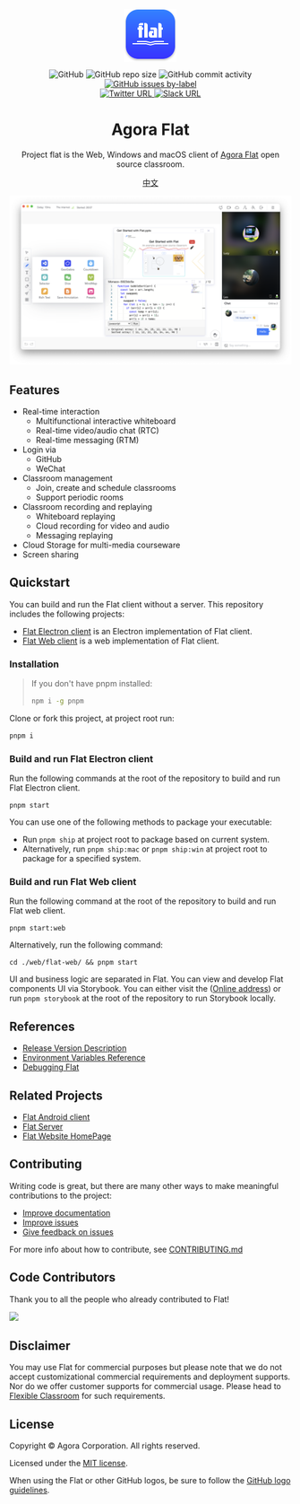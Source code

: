 <p align="center">
    <img width="94" height="94" style="display: block;" src="./assets/flat-logo.svg">
</p>

<div align="center">
    <img alt="GitHub" src="https://img.shields.io/github/license/netless-io/flat?color=9cf&style=flat-square">
    <img alt="GitHub repo size" src="https://img.shields.io/github/repo-size/netless-io/flat?color=9cf&style=flat-square">
    <img alt="GitHub commit activity" src="https://img.shields.io/github/commit-activity/m/netless-io/flat?color=9cf&style=flat-square">
    <a target="_blank" href="https://github.com/netless-io/flat/issues?q=is%3Aissue+is%3Aopen+label%3A%22good+first+issue%22">
        <img alt="GitHub issues by-label" src="https://img.shields.io/github/issues/netless-io/flat/good%20first%20issue?color=9cf&label=good%20first%20issue&style=flat-square">
    </a>
    <br>
    <a target="_blank" href="https://twitter.com/AgoraFlat">
    <img alt="Twitter URL" src="https://img.shields.io/badge/Twitter-AgoraFlat-9cf.svg?logo=twitter&style=flat-square">
    </a>
    <a target="_blank" href="https://github.com/netless-io/flat/issues/926">
        <img alt="Slack URL" src="https://img.shields.io/badge/Slack-AgoraFlat-9cf.svg?logo=slack&style=flat-square">
    </a>
</div>

<div align="center">
    <h1>Agora Flat</h1>
    <p>Project flat is the Web, Windows and macOS client of <a href="https://flat.whiteboard.agora.io/en/">Agora Flat</a> open source classroom.</p>
    <p><a href="./docs/readme/README-zh.md">中文</a></p>
    <img src="./assets/flat-showcase-en.png">
</div>

## Features

-   Real-time interaction
    -   Multifunctional interactive whiteboard
    -   Real-time video/audio chat (RTC)
    -   Real-time messaging (RTM)
-   Login via
    -   GitHub
    -   WeChat
-   Classroom management
    -   Join, create and schedule classrooms
    -   Support periodic rooms
-   Classroom recording and replaying
    -   Whiteboard replaying
    -   Cloud recording for video and audio
    -   Messaging replaying
-   Cloud Storage for multi-media courseware
-   Screen sharing

## Quickstart

You can build and run the Flat client without a server. This repository includes the following projects:

-   [Flat Electron client](./desktop) is an Electron implementation of Flat client.
-   [Flat Web client](./web) is a web implementation of Flat client.

### Installation

> If you don't have pnpm installed:
>
> ```bash
> npm i -g pnpm
> ```

Clone or fork this project, at project root run:

```bash
pnpm i
```

### Build and run Flat Electron client

Run the following commands at the root of the repository to build and run Flat Electron client.

```shell
pnpm start
```

You can use one of the following methods to package your executable:

-   Run `pnpm ship` at project root to package based on current system.
-   Alternatively, run `pnpm ship:mac` or `pnpm ship:win` at project root to package for a specified system.

### Build and run Flat Web client

Run the following command at the root of the repository to build and run Flat web client.

```shell
pnpm start:web
```

Alternatively, run the following command:

```shell
cd ./web/flat-web/ && pnpm start
```

UI and business logic are separated in Flat. You can view and develop Flat components UI via Storybook. You can either visit the ([Online address][flat-storybook]) or run `pnpm storybook` at the root of the repository to run Storybook locally.

## References

-   [Release Version Description](docs/releases)
-   [Environment Variables Reference](docs/env/README.md)
-   [Debugging Flat](docs/debugging/README.md)

## Related Projects

-   [Flat Android client][flat-android]
-   [Flat Server][flat-server]
-   [Flat Website HomePage][flat-homepage]

## Contributing

Writing code is great, but there are many other ways to make meaningful contributions to the project:

-   [Improve documentation](CONTRIBUTING.md#improve-documentation)
-   [Improve issues](CONTRIBUTING.md#improve-issues)
-   [Give feedback on issues](CONTRIBUTING.md#give-feedback-on-issues)

For more info about how to contribute, see [CONTRIBUTING.md](CONTRIBUTING.md)

## Code Contributors

Thank you to all the people who already contributed to Flat!

<a href="https://github.com/netless-io/flat/graphs/contributors"><img src="https://opencollective.com/agora-flat/contributors.svg?width=890&button=false"/></a>

## Disclaimer

You may use Flat for commercial purposes but please note that we do not accept customizational commercial requirements and deployment supports. Nor do we offer customer supports for commercial usage. Please head to [Flexible Classroom](https://www.agora.io/en/products/flexible-classroom) for such requirements.

## License

Copyright © Agora Corporation. All rights reserved.

Licensed under the [MIT license](LICENSE).

When using the Flat or other GitHub logos, be sure to follow the [GitHub logo guidelines][github-logo].

[flat-homepage]: https://flat.whiteboard.agora.io/en/#download
[flat-web]: https://flat-web.whiteboard.agora.io/
[flat-server]: https://github.com/netless-io/flat-server
[flat-android]: https://github.com/netless-io/flat-android
[flat-storybook]: https://netless-io.github.io/flat/
[github-logo]: https://github.com/logos
